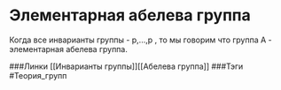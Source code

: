 # Элементарная абелева группа
Когда все инварианты группы - p,...,p , то мы говорим что группа A - элементарная абелева группа.

###Линки [[Инварианты группы]][[Абелева группа]]
###Тэги 
 #Теория_групп 